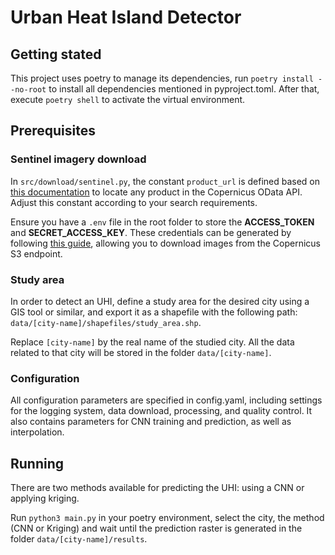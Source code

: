 # Urban Heat Island Detector

## Getting stated

This project uses poetry to manage its dependencies, run `poetry install --no-root` to install all dependencies mentioned in pyproject.toml. After that, execute `poetry shell` to activate the virtual environment.

## Prerequisites

### Sentinel imagery download

In `src/download/sentinel.py`, the constant `product_url` is defined based on [this documentation](https://documentation.dataspace.copernicus.eu/APIs/OData.html) to locate any product in the Copernicus OData API. Adjust this constant according to your search requirements.

Ensure you have a `.env` file in the root folder to store the **ACCESS_TOKEN** and **SECRET_ACCESS_KEY**. These credentials can be generated by following [this guide](https://documentation.dataspace.copernicus.eu/APIs/S3.html), allowing you to download images from the Copernicus S3 endpoint.

### Study area

In order to detect an UHI, define a study area for the desired city using a GIS tool or similar, and export it as a shapefile with the following path: `data/[city-name]/shapefiles/study_area.shp`.

Replace `[city-name]` by the real name of the studied city. All the data related to that city will be stored in the folder `data/[city-name]`.

### Configuration

All configuration parameters are specified in config.yaml, including settings for the logging system, data download, processing, and quality control. It also contains parameters for CNN training and prediction, as well as interpolation.

## Running

There are two methods available for predicting the UHI: using a CNN or applying kriging.

Run `python3 main.py` in your poetry environment, select the city, the method (CNN or Kriging) and wait until the prediction raster is generated in the folder `data/[city-name]/results`.